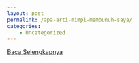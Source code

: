 ```yaml
---
layout: post
permalink: /apa-arti-mimpi-membunuh-saya/
categories:
    - Uncategorized
---
```


[Baca Selengkapnya](/08)